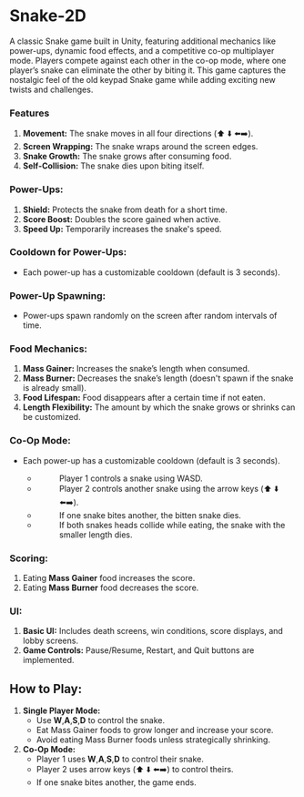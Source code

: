 # Snake-2D
A classic Snake game built in Unity, featuring additional mechanics like power-ups, dynamic food effects, and a competitive co-op multiplayer mode. Players compete against each other in the co-op mode, where one player’s snake can eliminate the other by biting it. This game captures the nostalgic feel of the old keypad Snake game while adding exciting new twists and challenges.
### Features
<ol>
<li><b>Movement:</b> The snake moves in all four directions (⬆️ ⬇️ ⬅️➡️).</li>
<li><b>Screen Wrapping:</b> The snake wraps around the screen edges.</li>
<li><b>Snake Growth:</b> The snake grows after consuming food.</li>
<li><b>Self-Collision:</b> The snake dies upon biting itself.</li>
</ol>

### Power-Ups:
<ol>
<li><b>Shield:</b> Protects the snake from death for a short time.</li>
<li><b>Score Boost:</b> Doubles the score gained when active.</li>
<li><b>Speed Up:</b> Temporarily increases the snake's speed.</li>
</ol>

### Cooldown for Power-Ups:
<ul>
  <li>Each power-up has a customizable cooldown (default is 3 seconds).</li>
</ul>

### Power-Up Spawning:
<ul>
  <li>Power-ups spawn randomly on the screen after random intervals of time.</li>
</ul>

### Food Mechanics:
<ol>
<li><b>Mass Gainer:</b> Increases the snake’s length when consumed.</li>
<li><b>Mass Burner:</b> Decreases the snake’s length (doesn't spawn if the snake is already small).</li>
<li><b>Food Lifespan:</b> Food disappears after a certain time if not eaten.</li>
<li><b>Length Flexibility:</b> The amount by which the snake grows or shrinks can be customized.</li>
</ol>

### Co-Op Mode:
<ul>
  <dl>
  <dt><li>Each power-up has a customizable cooldown (default is 3 seconds).</li></dt>
   <ul>
    <li><dd>Player 1 controls a snake using WASD.</dd></li>
     <li><dd>Player 2 controls another snake using the arrow keys (⬆️ ⬇️ ⬅️➡️).</dd></li>
     <li><dd>If one snake bites another, the bitten snake dies.</dd></li>
   <li> <dd>If both snakes heads collide while eating, the snake with the smaller length dies.</dd></li>
   </ul>
</ul>

### Scoring:
<ol>
<li>Eating <b>Mass Gainer</b> food increases the score.</li>
<li>Eating <b>Mass Burner</b> food decreases the score.</li>
</ol>

### UI:
<ol>
<li><b>Basic UI:</b> Includes death screens, win conditions, score displays, and lobby screens.</li>
<li><b>Game Controls:</b> Pause/Resume, Restart, and Quit buttons are implemented.</li>
</ol>

## How to Play:
<ol>
  <li><b>Single Player Mode:</b>
    <ul>
      <li>Use <b>W</b>,<b>A</b>,<b>S</b>,<b>D</b> to control the snake.</li>
         <li>Eat Mass Gainer foods to grow longer and increase your score.</li>
         <li>Avoid eating Mass Burner foods unless strategically shrinking.</li>
    </ul>
  </li>
   <li><b>Co-Op Mode:</b>
    <ul>
      <li>Player 1 uses <b>W</b>,<b>A</b>,<b>S</b>,<b>D</b> to control their snake. </li>
         <li>Player 2 uses arrow keys (⬆️ ⬇️ ⬅️➡️) to control theirs.</li>
         <li>If one snake bites another, the game ends.</li>
    </ul>
  </li>
</ol>
